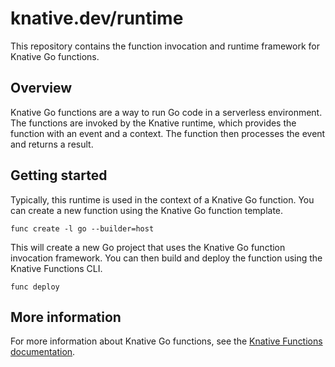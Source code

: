 # knative.dev/runtime

This repository contains the function invocation and runtime framework for 
Knative Go functions.

## Overview

Knative Go functions are a way to run Go code in a serverless environment. The
functions are invoked by the Knative runtime, which provides the function with
an event and a context. The function then processes the event and returns a
result.

## Getting started

Typically, this runtime is used in the context of a Knative Go function. You
can create a new function using the Knative Go function template.

```
func create -l go --builder=host
```

This will create a new Go project that uses the Knative Go function invocation
framework. You can then build and deploy the function using the Knative
Functions CLI.

```
func deploy
```

## More information

For more information about Knative Go functions, see the
[Knative Functions documentation](https://knative.dev/docs/functions/).
